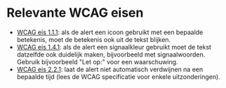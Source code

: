 <!-- @license CC0-1.0 -->

# Relevante WCAG eisen

- [WCAG eis 1.1.1](https://www.w3.org/TR/WCAG21/#non-text-content): als de alert een icoon gebruikt met een bepaalde betekenis, moet de betekenis ook uit de tekst blijken.
- [WCAG eis 1.4.1](https://www.w3.org/TR/WCAG21/#use-of-color): als de alert een signaalkleur gebruikt moet de tekst datzelfde ook duidelijk maken, bijvoorbeeld met signaalwoorden. Gebruik bijvoorbeeld "Let op:" voor een waarschuwing.
- [WCAG eis 2.2.1](https://www.w3.org/TR/WCAG21/#timing-adjustable): laat de alert niet automatisch verdwijnen na een bepaalde tijd (lees de WCAG specificatie voor enkele uitzonderingen).
